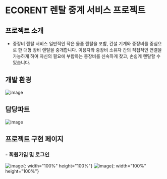 # ECORENT 렌탈 중계 서비스 프로젝트

## 프로젝트 소개
- 중장비 렌탈 서비스
일반적인 작은 물품 렌탈을 포함, 건설 기계와 중장비를 중심으로 한 대형 장비 렌탈을 중개합니다.
이용자와 중장비 소유자 간의 직접적인 연결을 가능하게 하여 자신의 필요에 부합하는 중장비를 신속하게 찾고, 손쉽게 렌탈할 수 있습니다.

## 개발 환경
![image](https://github.com/jjh1037/project/assets/130326342/f16643cd-8a27-4c34-8fae-41ecacaa92f4)

## 담당파트
![image](https://github.com/jjh1037/project/assets/130326342/e1e09b8e-bbde-4e63-ba7a-49c196845138)

## 프로젝트 구현 페이지
### - 회원가입 및 로그인
![image](https://github.com/jjh1037/project/assets/130326342/867acd8f-176a-4955-a23b-ce95cfacf168){: width="100%" height="100%"}
![image](https://github.com/jjh1037/project/assets/130326342/98a792dd-718f-42fc-800f-d78e5357de4a){: width="100%" height="100%"}


